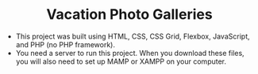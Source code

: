 # <center>Vacation Photo Galleries</center>
- This project was built using HTML, CSS, CSS Grid, Flexbox, JavaScript, and PHP (no PHP framework).
- You need a server to run this project. When you download these files, you will also need to set up MAMP or XAMPP on your computer.
